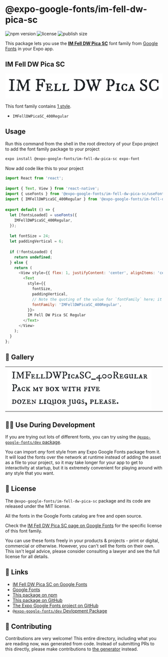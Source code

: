 # @expo-google-fonts/im-fell-dw-pica-sc

![npm version](https://flat.badgen.net/npm/v/@expo-google-fonts/im-fell-dw-pica-sc)
![license](https://flat.badgen.net/github/license/expo/google-fonts)
![publish size](https://flat.badgen.net/packagephobia/install/@expo-google-fonts/im-fell-dw-pica-sc)

This package lets you use the [**IM Fell DW Pica SC**](https://fonts.google.com/specimen/IM+Fell+DW+Pica+SC) font family from [Google Fonts](https://fonts.google.com/) in your Expo app.

## IM Fell DW Pica SC

![IM Fell DW Pica SC](./font-family.png)

This font family contains [1 style](#-gallery).

- `IMFellDWPicaSC_400Regular`

## Usage

Run this command from the shell in the root directory of your Expo project to add the font family package to your project
```sh
expo install @expo-google-fonts/im-fell-dw-pica-sc expo-font
```

Now add code like this to your project
```js
import React from 'react';

import { Text, View } from 'react-native';
import { useFonts } from '@expo-google-fonts/im-fell-dw-pica-sc/useFonts';
import { IMFellDWPicaSC_400Regular } from '@expo-google-fonts/im-fell-dw-pica-sc/400Regular';

export default () => {
  let [fontsLoaded] = useFonts({
    IMFellDWPicaSC_400Regular,
  });

  let fontSize = 24;
  let paddingVertical = 6;

  if (!fontsLoaded) {
    return undefined;
  } else {
    return (
      <View style={{ flex: 1, justifyContent: 'center', alignItems: 'center' }}>
        <Text
          style={{
            fontSize,
            paddingVertical,
            // Note the quoting of the value for `fontFamily` here; it expects a string!
            fontFamily: 'IMFellDWPicaSC_400Regular',
          }}>
          IM Fell DW Pica SC Regular
        </Text>
      </View>
    );
  }
};

```

## 🔡 Gallery


||||
|-|-|-|
|![IMFellDWPicaSC_400Regular](./IMFellDWPicaSC_400Regular.ttf.png)||||


## 👩‍💻 Use During Development

If you are trying out lots of different fonts, you can try using the [`@expo-google-fonts/dev` package](https://github.com/expo/google-fonts/tree/master/font-packages/dev#readme).

You can import *any* font style from any Expo Google Fonts package from it. It will load the fonts
over the network at runtime instead of adding the asset as a file to your project, so it may take longer
for your app to get to interactivity at startup, but it is extremely convenient
for playing around with any style that you want.

## 📖 License

The `@expo-google-fonts/im-fell-dw-pica-sc` package and its code are released under the MIT license.

All the fonts in the Google Fonts catalog are free and open source.

Check the [IM Fell DW Pica SC page on Google Fonts](https://fonts.google.com/specimen/IM+Fell+DW+Pica+SC) for the specific license of this font family.

You can use these fonts freely in your products & projects - print or digital, commercial or otherwise. However, you can't sell the fonts on their own. This isn't legal advice, please consider consulting a lawyer and see the full license for all details.

## 🔗 Links

- [IM Fell DW Pica SC on Google Fonts](https://fonts.google.com/specimen/IM+Fell+DW+Pica+SC)
- [Google Fonts](https://fonts.google.com/)
- [This package on npm](https://www.npmjs.com/package/@expo-google-fonts/im-fell-dw-pica-sc)
- [This package on GitHub](https://github.com/expo/google-fonts/tree/master/font-packages/im-fell-dw-pica-sc)
- [The Expo Google Fonts project on GitHub](https://github.com/expo/google-fonts)
- [`@expo-google-fonts/dev` Devlopment Package](https://github.com/expo/google-fonts/tree/master/font-packages/dev)

## 🤝 Contributing

Contributions are very welcome! This entire directory, including what you are reading now, was generated from code. Instead of submitting PRs to this directly, please make contributions to [the generator](https://github.com/expo/google-fonts/tree/master/packages/generator) instead.
